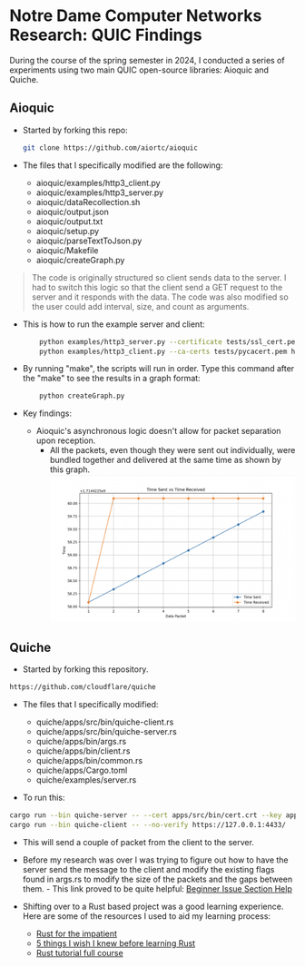 # Notre Dame Computer Networks Research: QUIC Findings

During the course of the spring semester in 2024, I conducted a series of experiments using two main QUIC open-source libraries: Aioquic and Quiche.

## Aioquic
- Started by forking this repo:
    ```bash
    git clone https://github.com/aiortc/aioquic
    ```

- The files that I specifically modified are the following:
    - aioquic/examples/http3_client.py 
    - aioquic/examples/http3_server.py
    - aioquic/dataRecollection.sh
    - aioquic/output.json
    - aioquic/output.txt
    - aioquic/setup.py
    - aioquic/parseTextToJson.py
    - aioquic/Makefile
    - aioquic/createGraph.py


> The code is originally structured so client sends data to the server. I had to switch this logic so that the client send a GET request to the server and it responds with the data. 
> The code was also modified so the user could add interval, size, and count as arguments. 

- This is how to run the example server and client:
    ```bash
        python examples/http3_server.py --certificate tests/ssl_cert.pem --private-key tests/ssl_key.pem -interval 0.250 -size 100 -count
        python examples/http3_client.py --ca-certs tests/pycacert.pem https://localhost:4433/
    ```
- By running "make", the scripts will run in order. Type this command after the "make" to see the results in a graph format:
    ```bash
        python createGraph.py
    ```

- Key findings:
    - Aioquic's asynchronous logic doesn't allow for packet separation upon reception. 
        - All the packets, even though they were sent out individually, were bundled together and delivered at the same time as shown by this graph. 
        ![image](aioquic_graph.png)


## Quiche
- Started by forking this repository.
```bash
https://github.com/cloudflare/quiche
```

- The files that I specifically modified:
    - quiche/apps/src/bin/quiche-client.rs
    - quiche/apps/src/bin/quiche-server.rs
    - quiche/apps/bin/args.rs
    - quiche/apps/bin/client.rs
    - quiche/apps/bin/common.rs
    - quiche/apps/Cargo.toml
    - quiche/examples/server.rs

- To run this:
```bash
cargo run --bin quiche-server -- --cert apps/src/bin/cert.crt --key apps/src/bin/cert.key
cargo run --bin quiche-client -- --no-verify https://127.0.0.1:4433/
```
   - This will send a couple of packet from the client to the server. 
   - Before my research was over I was trying to figure out how to have the server send the message to the client and modify the existing flags found in args.rs to modify the size of the packets and the gaps between them. 
    - This link proved to be quite helpful: [Beginner Issue Section Help](https://github.com/cloudflare/quiche/issues/1518)


- Shifting over to a Rust based project was a good learning experience. Here are some of the resources I used to aid my learning process:
    - [Rust for the impatient](https://www.youtube.com/watch?v=br3GIIQeefY&t=242s)
    - [5 things I wish I knew before learning Rust](https://www.youtube.com/watch?v=EYCBm0xAWow)
    - [Rust tutorial full course](https://www.youtube.com/watch?v=ygL_xcavzQ4)



















